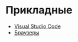 # Прикладные

- [Visual Studio Code](./visual-studio-code/index.md)
- [Браузеры](./browsers/index.md)
